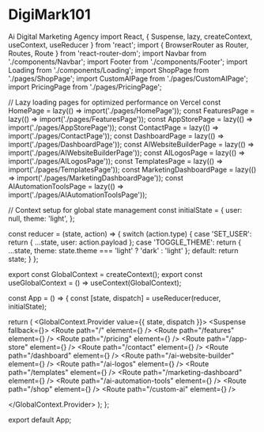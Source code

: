 # DigiMark101
Ai Digital Marketing Agency 
import React, { Suspense, lazy, createContext, useContext, useReducer } from 'react';
import { BrowserRouter as Router, Routes, Route } from 'react-router-dom';
import Navbar from './components/Navbar';
import Footer from './components/Footer';
import Loading from './components/Loading';
import ShopPage from './pages/ShopPage';
import CustomAIPage from './pages/CustomAIPage';
import PricingPage from './pages/PricingPage';

// Lazy loading pages for optimized performance on Vercel
const HomePage = lazy(() => import('./pages/HomePage'));
const FeaturesPage = lazy(() => import('./pages/FeaturesPage'));
const AppStorePage = lazy(() => import('./pages/AppStorePage'));
const ContactPage = lazy(() => import('./pages/ContactPage'));
const DashboardPage = lazy(() => import('./pages/DashboardPage'));
const AIWebsiteBuilderPage = lazy(() => import('./pages/AIWebsiteBuilderPage'));
const AILogosPage = lazy(() => import('./pages/AILogosPage'));
const TemplatesPage = lazy(() => import('./pages/TemplatesPage'));
const MarketingDashboardPage = lazy(() => import('./pages/MarketingDashboardPage'));
const AIAutomationToolsPage = lazy(() => import('./pages/AIAutomationToolsPage'));

// Context setup for global state management
const initialState = {
  user: null,
  theme: 'light',
};

const reducer = (state, action) => {
  switch (action.type) {
    case 'SET_USER':
      return { ...state, user: action.payload };
    case 'TOGGLE_THEME':
      return { ...state, theme: state.theme === 'light' ? 'dark' : 'light' };
    default:
      return state;
  }
};

export const GlobalContext = createContext();
export const useGlobalContext = () => useContext(GlobalContext);

const App = () => {
  const [state, dispatch] = useReducer(reducer, initialState);

  return (
    <GlobalContext.Provider value={{ state, dispatch }}>
      <Router>
        <Navbar />
        <Suspense fallback={<Loading />}>
          <Routes>
            <Route path="/" element={<HomePage />} />
            <Route path="/features" element={<FeaturesPage />} />
            <Route path="/pricing" element={<PricingPage />} />
            <Route path="/app-store" element={<AppStorePage />} />
            <Route path="/contact" element={<ContactPage />} />
            <Route path="/dashboard" element={<DashboardPage />} />
            <Route path="/ai-website-builder" element={<AIWebsiteBuilderPage />} />
            <Route path="/ai-logos" element={<AILogosPage />} />
            <Route path="/templates" element={<TemplatesPage />} />
            <Route path="/marketing-dashboard" element={<MarketingDashboardPage />} />
            <Route path="/ai-automation-tools" element={<AIAutomationToolsPage />} />
            <Route path="/shop" element={<ShopPage />} />
            <Route path="/custom-ai" element={<CustomAIPage />} />
          </Routes>
        </Suspense>
        <Footer />
      </Router>
    </GlobalContext.Provider>
  );
};

export default App;
